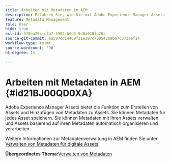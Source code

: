 ```yaml
---
title: Arbeiten mit Metadaten in AEM
description: Erfahren Sie, wie Sie mit Adobe Experience Manager Assets Assets erstellen und Metadaten hinzufügen. Verwalten von Metadaten aus AEM Guides.
feature: Metadata Management
role: User
hide: true
exl-id: 578ea79c-cfb7-4902-b6d5-9d8a010fe26a
source-git-commit: ea597cd14469f21e197c700542b9be7c373aef14
workflow-type: tm+mt
source-wordcount: '90'
ht-degree: 1%

---
```


# Arbeiten mit Metadaten in AEM {#id21BJ00QD0XA}

Adobe Experience Manager Assets bietet die Funktion zum Erstellen von Assets und Hinzufügen von Metadaten zu Assets. Sie können Metadaten für jedes Asset speichern. Sie können Metadaten mit Ihren Assets verwalten und Assets basierend auf ihren Metadaten automatisch organisieren und verarbeiten.

Weitere Informationen zur Metadatenverwaltung in AEM finden Sie unter [Verwalten von Metadaten für digitale Assets](https://experienceleague.adobe.com/docs/experience-manager-65/assets/using/metadata.html?lang=de).

**Übergeordnetes Thema:**&#x200B;[&#x200B; Verwalten von Metadaten](manage-metadata.md)

